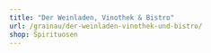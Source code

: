 ```yaml
---
title: "Der Weinladen, Vinothek & Bistro"
url: /grainau/der-weinladen-vinothek-und-bistro/
shop: Spirituosen
---
```


